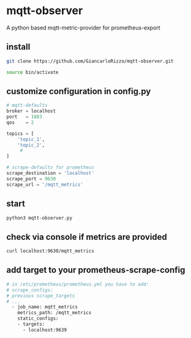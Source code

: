 # mqtt-observer
A python based mqtt-metric-provider for prometheus-export 

## install 
```sh
git clone https://github.com/GiancarloRizzo/mqtt-observer.git

source bin/activate
```

## customize configuration in config.py
```python
# mqtt-defaults
broker = localhost
port   = 1883
qos    = 2

topics = [
    'topic_1',
    'topic_2',
     #
]

# scrape-defaults for prometheus
scrape_destination = 'localhost' 
scrape_port = 9630
scrape_url = '/mqtt_metrics'
```

## start
```sh
python3 mqtt-observer.py
```

## check via console if metrics are provided
```sh
curl localhost:9630/mqtt_metrics
```

## add target to your prometheus-scrape-config
```sh
# in /etc/prometheus/prometheus.yml you have to add:
# scrape_configs:
# previous scrape_targets
# ...
  - job_name: mqtt_metrics
    metrics_path: /mqtt_metrics
    static_configs:
    - targets:
      - localhost:9639
```